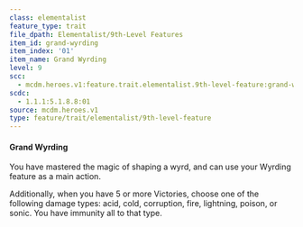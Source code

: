```yaml
---
class: elementalist
feature_type: trait
file_dpath: Elementalist/9th-Level Features
item_id: grand-wyrding
item_index: '01'
item_name: Grand Wyrding
level: 9
scc:
  - mcdm.heroes.v1:feature.trait.elementalist.9th-level-feature:grand-wyrding
scdc:
  - 1.1.1:5.1.8.8:01
source: mcdm.heroes.v1
type: feature/trait/elementalist/9th-level-feature
---
```


#### Grand Wyrding

You have mastered the magic of shaping a wyrd, and can use your Wyrding feature as a main action.

Additionally, when you have 5 or more Victories, choose one of the following damage types: acid, cold, corruption, fire, lightning, poison, or sonic. You have immunity all to that type.
